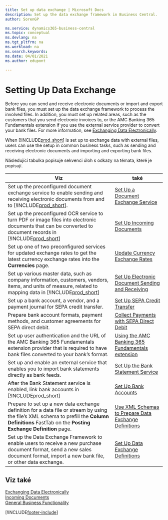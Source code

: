 ```yaml
---
title: Set up data exchange | Microsoft Docs
description: Set up the data exchange framework in Business Central.
author: SorenGP

ms.service: dynamics365-business-central
ms.topic: conceptual
ms.devlang: na
ms.tgt_pltfrm: na
ms.workload: na
ms.search.keywords:
ms.date: 04/01/2021
ms.author: edupont

---
```

# Setting Up Data Exchange
Before you can send and receive electronic documents or import and export bank files, you must set up the data exchange framework to process the involved files. In addition, you must set up related areas, such as the customers that you send electronic invoices to, or the AMC Banking 365 Fundamentals extension if you use the external service provider to convert your bank files. For more information, see [Exchanging Data Electronically](across-data-exchange.md).

When [!INCLUDE[prod_short](includes/prod_short.md)] is set up to exchange data with external files, users can use the setup in common business tasks, such as sending and receiving electronic documents and importing and exporting bank files.

Následující tabulka popisuje sekvenci úloh s odkazy na témata, které je popisují.

| **Viz** | **také** |
|------------|-------------|  
| Set up the preconfigured document exchange service to enable sending and receiving electronic documents from and to [!INCLUDE[prod_short](includes/prod_short.md)]. | [Set Up a Document Exchange Service](across-how-to-set-up-a-document-exchange-service.md) |
| Set up the preconfigured OCR service to turn PDF or image files into electronic documents that can be converted to document records in [!INCLUDE[prod_short](includes/prod_short.md)] | [Set Up Incoming Documents](across-how-setup-income-documents.md) |
| Set up one of two preconfigured services for updated exchange rates to get the latest currency exchange rates into the **Currencies** page. | [Update Currency Exchange Rates](finance-how-update-currencies.md) |
| Set up various master data, such as company information, customers, vendors, items, and units of measure, related to mapping data in [!INCLUDE[prod_short](includes/prod_short.md)] | [Set Up Electronic Document Sending and Receiving](across-how-to-set-up-electronic-document-sending-and-receiving.md) |
| Set up a bank account, a vendor, and a payment journal for SEPA credit transfer. | [Set Up SEPA Credit Transfer](finance-make-payments-with-bank-data-conversion-service-or-sepa-credit-transfer.md#setting-up-sepa-credit-transfer) |
| Prepare bank account formats, payment methods, and customer agreements for SEPA direct debit. | [Collect Payments with SEPA Direct Debit](finance-collect-payments-with-sepa-direct-debit.md) |
| Set up user authentication and the URL of the AMC Banking 365 Fundamentals extension provider that is required to have bank files converted to your bank’s format. | [Using the AMC Banking 365 Fundamentals extension](ui-extensions-amc-banking.md) |
| Set up and enable an external service that enables you to import bank statements directly as bank feeds. | [Set Up the Bank Statement Service](bank-how-setup-bank-statement-service.md) |
| After the Bank Statement service is enabled, link bank accounts in [!INCLUDE[prod_short](includes/prod_short.md)] | [Set Up Bank Accounts](bank-how-setup-bank-accounts.md) |
| Prepare to set up a new data exchange definition for a data file or stream by using the file’s XML schema to prefill the **Column Definitions** FastTab on the **Posting Exchange Definition** page. | [Use XML Schemas to Prepare Data Exchange Definitions](across-how-to-use-xml-schemas-to-prepare-data-exchange-definitions.md) |
| Set up the Data Exchange Framework to enable users to receive a new purchase document format, send a new sales document format, import a new bank file, or other data exchange. | [Set Up Data Exchange Definitions](across-how-to-set-up-data-exchange-definitions.md) |

## Viz také
[Exchanging Data Electronically](across-data-exchange.md)  
[Incoming Documents](across-income-documents.md)  
[General Business Functionality](ui-across-business-areas.md)


[!INCLUDE[footer-include](includes/footer-banner.md)]